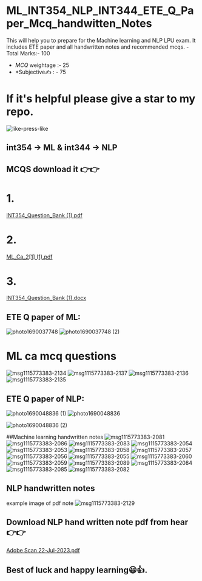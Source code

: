 # ML_INT354_NLP_INT344_ETE_Q_Paper_Mcq_handwitten_Notes
This will help you to prepare for the Machine learning and NLP LPU exam. It includes ETE paper and all handwritten notes and recommended mcqs.
-Total Marks:- 100 
- *MCQ* weightage :- 25
- *Subjective✍️ : - 75

# If it's helpful please give a star to my repo.
![like-press-like](https://github.com/vishal815/ML_INT354_NLP_INT344_ETE_Q_Paper_Mcq_handwitten_Notes/assets/83393190/04ac3ab4-5453-472a-ad7d-45cd199193b4)

 ## int354 -> ML & int344 -> NLP

## MCQS download it 👉👉
# 1.
[INT354_Question_Bank (1).pdf](https://github.com/vishal815/ML_INT354_NLP_INT344_ETE_Q_Paper_Mcq_handwitten_Notes/files/12137097/INT354_Question_Bank.1.pdf)
# 2.
[ML_Ca_2[1] (1).pdf](https://github.com/vishal815/ML_INT354_NLP_INT344_ETE_Q_Paper_Mcq_handwitten_Notes/files/12137096/ML_Ca_2.1.1.pdf)
# 3.
[INT354_Question_Bank (1).docx](https://github.com/vishal815/ML_INT354_NLP_INT344_ETE_Q_Paper_Mcq_handwitten_Notes/files/12137095/INT354_Question_Bank.1.docx)

## ETE Q paper of ML:
![photo1690037748](https://github.com/vishal815/ML_INT354_NLP_INT344_ETE_Q_Paper_Mcq_handwitten_Notes/assets/83393190/080e56e6-d4ba-4f48-9209-38af639e77b4)
![photo1690037748 (2)](https://github.com/vishal815/ML_INT354_NLP_INT344_ETE_Q_Paper_Mcq_handwitten_Notes/assets/83393190/6bcd69c9-14e4-4371-b80a-b8d197b4aed8)
# ML ca mcq questions
![msg1115773383-2134](https://github.com/vishal815/ML_INT354_NLP_INT344_ETE_Q_Paper_Mcq_handwitten_Notes/assets/83393190/93ae0c9a-26c8-4bc5-845e-16cb4b0019f1)
![msg1115773383-2137](https://github.com/vishal815/ML_INT354_NLP_INT344_ETE_Q_Paper_Mcq_handwitten_Notes/assets/83393190/acba6e64-c450-44e5-a2dd-31901bc7adae)
![msg1115773383-2136](https://github.com/vishal815/ML_INT354_NLP_INT344_ETE_Q_Paper_Mcq_handwitten_Notes/assets/83393190/35b9a9b3-ca56-44b3-93d2-db661a115f13)
![msg1115773383-2135](https://github.com/vishal815/ML_INT354_NLP_INT344_ETE_Q_Paper_Mcq_handwitten_Notes/assets/83393190/858c90e6-1af0-4c53-8601-70fd20f8a929)




## ETE Q paper of NLP:
![photo1690048836 (1)](https://github.com/vishal815/ML_INT354_NLP_INT344_ETE_Q_Paper_Mcq_handwitten_Notes/assets/83393190/58a46ff1-4341-4bc7-a9ab-24ef3f46ae17)
![photo1690048836](https://github.com/vishal815/ML_INT354_NLP_INT344_ETE_Q_Paper_Mcq_handwitten_Notes/assets/83393190/7ecabb14-5097-4eff-860f-a5224fd0d2cd)

![photo1690048836 (2)](https://github.com/vishal815/ML_INT354_NLP_INT344_ETE_Q_Paper_Mcq_handwitten_Notes/assets/83393190/eb64b509-7986-466e-9edc-4e9ef207a30e)

##Machine learning handwritten notes ![msg1115773383-2081](https://github.com/vishal815/ML_INT354_NLP_INT344_ETE_Q_Paper_Mcq_handwitten_Notes/assets/83393190/206ac859-4374-4cf9-b036-a39a1e6345de)
![msg1115773383-2086](https://github.com/vishal815/ML_INT354_NLP_INT344_ETE_Q_Paper_Mcq_handwitten_Notes/assets/83393190/5b075631-362e-4cd2-b9b3-10de933cdb96)
![msg1115773383-2083](https://github.com/vishal815/ML_INT354_NLP_INT344_ETE_Q_Paper_Mcq_handwitten_Notes/assets/83393190/ecff3e20-515a-4f44-a00f-4b7cb385852b)
![msg1115773383-2054](https://github.com/vishal815/ML_INT354_NLP_INT344_ETE_Q_Paper_Mcq_handwitten_Notes/assets/83393190/d9306b49-6ef2-401a-9a0d-fd329fedbb25)
![msg1115773383-2053](https://github.com/vishal815/ML_INT354_NLP_INT344_ETE_Q_Paper_Mcq_handwitten_Notes/assets/83393190/9fcae003-d924-45a5-a3e2-ece9dd796075)
![msg1115773383-2058](https://github.com/vishal815/ML_INT354_NLP_INT344_ETE_Q_Paper_Mcq_handwitten_Notes/assets/83393190/508f272f-2c04-4193-bf11-d9c8206bd89a)
![msg1115773383-2057](https://github.com/vishal815/ML_INT354_NLP_INT344_ETE_Q_Paper_Mcq_handwitten_Notes/assets/83393190/4b39399b-3141-4eaf-876a-e205e77bad9d)
![msg1115773383-2056](https://github.com/vishal815/ML_INT354_NLP_INT344_ETE_Q_Paper_Mcq_handwitten_Notes/assets/83393190/740e0e06-b55a-49e5-a873-11285b5b9c0d)
![msg1115773383-2055](https://github.com/vishal815/ML_INT354_NLP_INT344_ETE_Q_Paper_Mcq_handwitten_Notes/assets/83393190/43b354eb-0468-4519-96eb-cb75eb3ef720)
![msg1115773383-2060](https://github.com/vishal815/ML_INT354_NLP_INT344_ETE_Q_Paper_Mcq_handwitten_Notes/assets/83393190/a420ea71-96ba-4602-9d12-c0202f3770fb)
![msg1115773383-2059](https://github.com/vishal815/ML_INT354_NLP_INT344_ETE_Q_Paper_Mcq_handwitten_Notes/assets/83393190/dfc13f68-6a7c-4633-811d-43fd96c100f8)
![msg1115773383-2089](https://github.com/vishal815/ML_INT354_NLP_INT344_ETE_Q_Paper_Mcq_handwitten_Notes/assets/83393190/4ad44cd3-98c3-46b8-8a46-61526be13cca)
![msg1115773383-2084](https://github.com/vishal815/ML_INT354_NLP_INT344_ETE_Q_Paper_Mcq_handwitten_Notes/assets/83393190/32a3eff6-7bd6-4465-af8c-cf3d9a89c159)
![msg1115773383-2085](https://github.com/vishal815/ML_INT354_NLP_INT344_ETE_Q_Paper_Mcq_handwitten_Notes/assets/83393190/57d4d62a-900c-4e7b-9590-12d3495c33c7)
![msg1115773383-2082](https://github.com/vishal815/ML_INT354_NLP_INT344_ETE_Q_Paper_Mcq_handwitten_Notes/assets/83393190/b0a0e5d7-4352-4197-b728-7ae1136a4d2d)



## NLP handwritten notes
example image of pdf note
![msg1115773383-2129](https://github.com/vishal815/ML_INT354_NLP_INT344_ETE_Q_Paper_Mcq_handwitten_Notes/assets/83393190/2e698cc0-a9d1-4ce6-9271-f969255022b1)

## Download NLP hand written note pdf from hear 👉👉
[Adobe Scan 22-Jul-2023.pdf](https://github.com/vishal815/ML_INT354_NLP_INT344_ETE_Q_Paper_Mcq_handwitten_Notes/files/12137025/Adobe.Scan.22-Jul-2023.pdf)

## Best of luck and happy learning😃👍.
